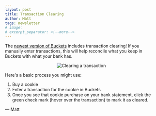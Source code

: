 ```yaml
---
layout: post
title: Transaction Clearing
author: Matt
tags: newsletter
# image:
# excerpt_separator: <!--more-->
---
```


The [newest version of Buckets](https://www.budgetwithbuckets.com) includes transaction clearing!  If you manually enter transactions, this will help reconcile what you keep in Buckets with what your bank has.

<div style="text-align: center;">
<figure>
<img src="{{ site.url }}/img/clearing-trans/clearing-trans.gif" alt="Clearing a transaction" />
</figure>
</div>

Here's a basic process you might use:

1. Buy a cookie
2. Enter a transaction for the cookie in Buckets
3. Once you see that cookie purchase on your bank statement, click the green check mark (hover over the transaction) to mark it as cleared.

&mdash; Matt
